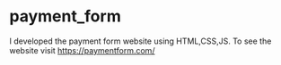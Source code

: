 # payment_form
I developed the payment form website using HTML,CSS,JS. To see the website visit https://paymentform.com/
